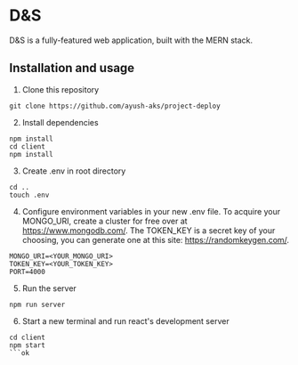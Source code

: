 # D&S
D&S is a fully-featured web application, built with the MERN stack.  



## Installation and usage
1) Clone this repository  
```
git clone https://github.com/ayush-aks/project-deploy
```
2) Install dependencies  
```
npm install
cd client
npm install
```
3) Create .env in root directory
```
cd ..
touch .env
```
4) Configure environment variables in your new .env file. To acquire your MONGO_URI, create a cluster for free over at https://www.mongodb.com/. The TOKEN_KEY is a secret key of your choosing, you can generate one at this site: https://randomkeygen.com/.
```
MONGO_URI=<YOUR_MONGO_URI> 
TOKEN_KEY=<YOUR_TOKEN_KEY>
PORT=4000
```
5) Run the server
```
npm run server
```
6) Start a new terminal and run react's development server
```
cd client
npm start
```ok
